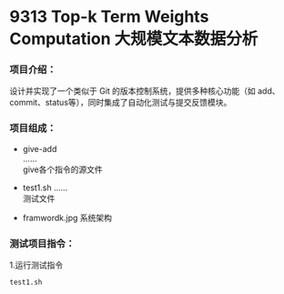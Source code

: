 # 9313 Top-k Term Weights Computation 大规模文本数据分析

### 项目介绍：
设计并实现了一个类似于 Git 的版本控制系统，提供多种核心功能（如 add、commit、status等），同时集成了自动化测试与提交反馈模块。

### 项目组成：
- give-add   
   ......  
  give各个指令的源文件
  
- test1.sh
  ......  
  测试文件  

- framwordk.jpg 系统架构
  
### 测试项目指令：
1.运行测试指令  

`test1.sh`  
 
